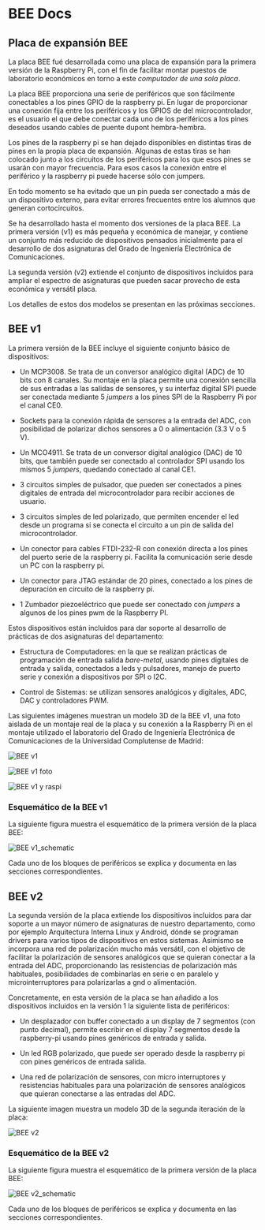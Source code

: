 # BEE Docs

## Placa de expansión BEE

La placa BEE fué desarrollada como una placa de expansión para la primera
versión de la Raspberry Pi, con el fin de facilitar montar puestos de
laboratorio económicos en torno a este *computador de una sola placa*.

La placa BEE proporciona una serie de periféricos que son fácilmente conectables
a los pines GPIO de la raspberry pi. En lugar de proporcionar una conexión fija
entre los periféricos y los GPIOS de del microcontrolador, es el usuario el que
debe conectar cada uno de los periféricos a los pines deseados usando cables de
puente dupont hembra-hembra.

Los pines de la raspberry pi se han dejado disponibles en distintas tiras de
pines en la propia placa de expansión. Algunas de estas tiras se han colocado
junto a los circuitos de los periféricos para los que esos pines se usarán con
mayor frecuencia. Para esos casos la conexión entre el periférico y la raspberry
pi puede hacerse sólo con jumpers.

En todo momento se ha evitado que un pin pueda ser conectado a más de un
dispositivo externo, para evitar errores frecuentes entre los alumnos que
generan cortocircuitos.

Se ha desarrollado hasta el momento dos versiones de la placa BEE. La primera
versión (v1) es más pequeña y económica de manejar, y contiene un conjunto más
reducido de dispositivos pensados inicialmente para el desarrollo de dos
asignaturas del Grado de Ingeniería Electrónica de Comunicaciones.

La segunda versión (v2) extiende el conjunto de dispositivos incluidos para
ampliar el espectro de asignaturas que pueden sacar provecho de esta económica y
versátil placa.

Los detalles de estos dos modelos se presentan en las próximas secciones.

## BEE v1

La primera versión de la BEE incluye el siguiente conjunto básico de
dispositivos:

- Un MCP3008. Se trata de un conversor analógico digital (ADC) de 10 bits con 8
  canales. Su montaje en la placa permite una conexión sencilla de sus entradas
  a las salidas de sensores, y su interfaz digital SPI puede ser conectada
  mediante 5 *jumpers* a los pines SPI de la Raspberry Pi por el canal CE0.

- Sockets para la conexión rápida de sensores a la entrada del ADC, con
  posibilidad de polarizar dichos sensores a 0 o alimentación (3.3 V o 5 V).

- Un MCO4911. Se trata de un conversor digital analógico (DAC) de 10 bits, que
  también puede ser conectado al controlador SPI usando los mismos 5 *jumpers*,
  quedando conectado al canal CE1.

- 3 circuitos simples de pulsador, que pueden ser conectados a pines digitales
  de entrada del microcontrolador para recibir acciones de usuario.

- 3 circuitos simples de led polarizado, que permiten encender el led desde un
  programa si se conecta el circuito a un pin de salida del microcontrolador.
 
- Un conector para cables FTDI-232-R con conexión directa a los pines del puerto
  serie de la raspberry pi. Facilita la comunicación serie desde un PC con la
  raspberry pi.
  
- Un conector para JTAG estándar de 20 pines, conectado a los pines de
  depuración en circuito de la raspberry pi.

- 1 Zumbador piezoeléctrico que puede ser conectado con *jumpers* a algunos de
  los pines pwm de la Raspberry PI.

Estos dispositivos están incluidos para dar soporte al desarrollo de prácticas
de dos asignaturas del departamento:

- Estructura de Computadores: en la que se realizan prácticas de programación de
  entrada salida *bare-metal*, usando pines digitales de entrada y salida,
  conectados a leds y pulsadores, manejo de puerto serie y conexión a
  dispositivos por SPI o I2C.

- Control de Sistemas: se utilizan sensores analógicos y digitales, ADC, DAC y
  controladores PWM.

Las siguientes imágenes muestran un modelo 3D de la BEE v1, una foto aislada de
un montaje real de la placa y su conexión a la Raspberry Pi en el montaje
utilizado el laboratorio del Grado de Ingeniería Electrónica de Comunicaciones
de la Universidad Complutense de Madrid:

![BEE v1](img/bee_v1_3dmodel.png)

![BEE v1 foto](img/bee_v1_foto.jpg)

![BEE v1 y raspi](img/raspi_bee_v1_montaje.jpg)

### Esquemático de la BEE v1

La siguiente figura muestra el esquemático de la primera versión de la placa
BEE:

![BEE v1_schematic](img/BEE_v1_schematic.png)

Cada uno de los bloques de periféricos se explica y documenta en las secciones
correspondientes.

## BEE v2

La segunda versión de la placa extiende los dispositivos incluidos para dar
soporte a un mayor número de asignaturas de nuestro departamento, como por
ejemplo Arquitectura Interna Linux y Android, dónde se programan drivers para
varios tipos de dispositivos en estos sistemas. Asimismo se incorpora una red de
polarización mucho más versátil, con el objetivo de facilitar la polarización de
sensores analógicos que se quieran conectar a la entrada del ADC, proporcionando
las resistencias de polarización más habituales, posibilidades de combinarlas en
serie o en paralelo y microinterruptores para polarizarlas a gnd o alimentación.

Concretamente, en esta versión de la placa se han añadido a los dispositivos
incluidos en la versión 1 la siguiente lista de periféricos: 

- Un desplazador con buffer conectado a un display de 7 segmentos (con punto
  decimal), permite escribir en el display 7 segmentos desde la raspberry-pi
  usando pines genéricos de entrada y salida.

- Un led RGB polarizado, que puede ser operado desde la raspberry pi con pines
  genéricos de entrada salida.

- Una red de polarización de sensores, con micro interruptores y resistencias
  habituales para una polarización de sensores analógicos que quieran conectarse
  a las entradas del ADC. 

La siguiente imagen muestra un modelo 3D de la segunda iteración de la placa:

![BEE v2](img/bee_v2_3dmodel.png)

### Esquemático de la BEE v2

La siguiente figura muestra el esquemático de la primera versión de la placa
BEE:

![BEE v2_schematic](img/BEE_v2_schematic.png)

Cada uno de los bloques de periféricos se explica y documenta en las secciones
correspondientes.

